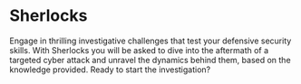 # Sherlocks

Engage in thrilling investigative challenges that test your defensive security skills. With Sherlocks you will be asked to dive into the aftermath of a targeted cyber attack and unravel the dynamics behind them, based on the knowledge provided. Ready to start the investigation? 
